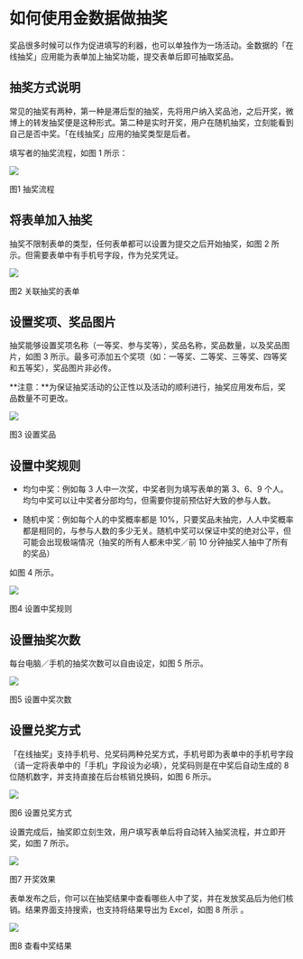 # 如何使用金数据做抽奖

奖品很多时候可以作为促进填写的利器，也可以单独作为一场活动。金数据的「在线抽奖」应用能为表单加上抽奖功能，提交表单后即可抽取奖品。

## 抽奖方式说明

常见的抽奖有两种，第一种是滞后型的抽奖，先将用户纳入奖品池，之后开奖，微博上的转发抽奖便是这种形式。第二种是实时开奖，用户在随机抽奖，立刻能看到自己是否中奖。「在线抽奖」应用的抽奖类型是后者。

填写者的抽奖流程，如图 1 所示：

![](/assets/抽奖流程2.png)

图1 抽奖流程

## 将表单加入抽奖

抽奖不限制表单的类型，任何表单都可以设置为提交之后开始抽奖，如图 2 所示。但需要表单中有手机号字段，作为兑奖凭证。

![](/assets/关联表单.png)

图2 关联抽奖的表单

## 设置奖项、奖品图片

抽奖能够设置奖项名称（一等奖、参与奖等），奖品名称，奖品数量，以及奖品图片，如图 3 所示。最多可添加五个奖项（如：一等奖、二等奖、三等奖、四等奖和五等奖），奖品图片非必传。

**注意：**为保证抽奖活动的公正性以及活动的顺利进行，抽奖应用发布后，奖品数量不可更改。

![](/assets/奖品设置3.png)

图3 设置奖品

## 设置中奖规则

* 均匀中奖：例如每 3 人中一次奖，中奖者则为填写表单的第 3、6、9 个人。均匀中奖可以让中奖者分部均匀，但需要你提前预估好大致的参与人数。

* 随机中奖：例如每个人的中奖概率都是 10%，只要奖品未抽完，人人中奖概率都是相同的，与参与人数的多少无关。随机中奖可以保证中奖的绝对公平，但可能会出现极端情况（抽奖的所有人都未中奖／前 10 分钟抽奖人抽中了所有的奖品）


如图 4 所示。

![](/assets/中奖规则.png)

图4 设置中奖规则

## 设置抽奖次数

每台电脑／手机的抽奖次数可以自由设定，如图 5 所示。

![](/assets/抽奖次数.png)

图5 设置中奖次数

## 设置兑奖方式

「在线抽奖」支持手机号、兑奖码两种兑奖方式，手机号即为表单中的手机号字段（请一定将表单中的「手机」字段设为必填），兑奖码则是在中奖后自动生成的 8 位随机数字，并支持直接在后台核销兑换码，如图 6 所示。

![](/assets/兑奖设置.png)

图6 设置兑奖方式

设置完成后，抽奖即立刻生效，用户填写表单后将自动转入抽奖流程，并立即开奖，如图 7 所示。

![](/assets/中奖.png)

图7 开奖效果

表单发布之后，你可以在抽奖结果中查看哪些人中了奖，并在发放奖品后为他们核销。结果界面支持搜索，也支持将结果导出为  Excel，如图 8 所示 。

![](/assets/中奖结果.png)

图8 查看中奖结果

